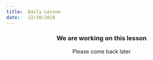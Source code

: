```yaml
---
title:  Daily Lesson
date:   22/10/2018
---
```


### <center>We are working on this lesson</center>
<center>Please come back later</center>